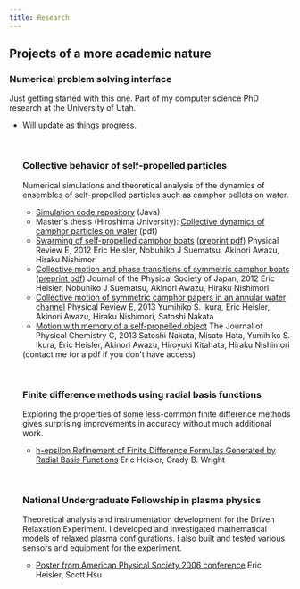 ```yaml
---
title: Research
---
```


## Projects of a more academic nature

<h3>Numerical problem solving interface</h3>
<p>
Just getting started with this one. Part of my computer science PhD research at the University of Utah.
<br>
<ul>
<li> Will update as things progress.
</p>
<br>

<h3>Collective behavior of self-propelled particles</h3>
<p>
Numerical simulations and theoretical analysis of the dynamics of ensembles of self-propelled particles such as camphor pellets on water.
<br>
<ul>
<li><a href="https://github.com/ericheisler/CamphorParticleSimulation">Simulation code repository</a> (Java)</li>
<li>Master's thesis (Hiroshima University): <a href="files/msthesis.pdf">Collective dynamics of camphor particles on water</a> (pdf)</li>
<li><a href="https://journals.aps.org/pre/abstract/10.1103/PhysRevE.85.055201">Swarming of self-propelled camphor boats</a> (<a href="https://arxiv.org/pdf/1112.2576.pdf">preprint pdf</a>) Physical Review E, 2012 Eric Heisler, Nobuhiko J Suematsu, Akinori Awazu, Hiraku Nishimori</li>
<li><a href="https://journals.jps.jp/doi/abs/10.1143/JPSJ.81.074605">Collective motion and phase transitions of symmetric camphor boats</a> (<a href="https://arxiv.org/pdf/1111.6741.pdf">preprint pdf</a>) Journal of the Physical Society of Japan, 2012 Eric Heisler, Nobuhiko J Suematsu, Akinori Awazu, Hiraku Nishimori</li>
<li><a href="https://journals.aps.org/pre/abstract/10.1103/PhysRevE.88.012911">Collective motion of symmetric camphor papers in an annular water channel</a> Physical Review E, 2013 Yumihiko S. Ikura, Eric Heisler, Akinori Awazu, Hiraku Nishimori, Satoshi Nakata</li>
<li><a href="https://pubs.acs.org/doi/pdf/10.1021/jp409172m">Motion with memory of a self-propelled object</a> The Journal of Physical Chemistry C, 2013 Satoshi Nakata, Misato  Hata, Yumihiko  S. Ikura, Eric  Heisler, Akinori  Awazu, Hiroyuki  Kitahata, Hiraku  Nishimori</li>
</ul>
(contact me for a pdf if you don't have access)
</p>
<br>

<h3>Finite difference methods using radial basis functions</h3>
<p>
Exploring the properties of some less-common finite difference methods gives surprising improvements in accuracy without much additional work.
<br>
<ul>
<li><a href="files/h-e_refinement_for_RBFs-paper.pdf">h-epsilon Refinement of Finite Difference Formulas Generated by Radial Basis Functions</a> Eric Heisler, Grady B. Wright</li>
</ul>
</p>
<br>

<h3>National Undergraduate Fellowship in plasma physics</h3>
<p>Theoretical analysis and instrumentation development for the Driven Relaxation Experiment. I developed and investigated mathematical models of relaxed plasma configurations. I also built and tested various sensors and equipment for the experiment.
<br>
<ul>
<li><a href="files/ericsymposiumposter06.png">Poster from American Physical Society 2006 conference</a> Eric Heisler, Scott Hsu</li>
</ul>
</p>